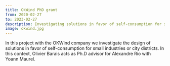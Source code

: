 ```yaml
---
title: OkWind PhD grant
from: 2020-02-27
to: 2023-02-27
description: Investigating solutions in favor of self-consumption for small industries or city districts
image: okwind.jpg
---
```


In this project with the OKWind company we investigate the design of solutions in favor of self-consumption for small industries or city districts. In this context, Olivier Barais acts as Ph.D advisor for Alexandre Rio with Yoann Maurel.